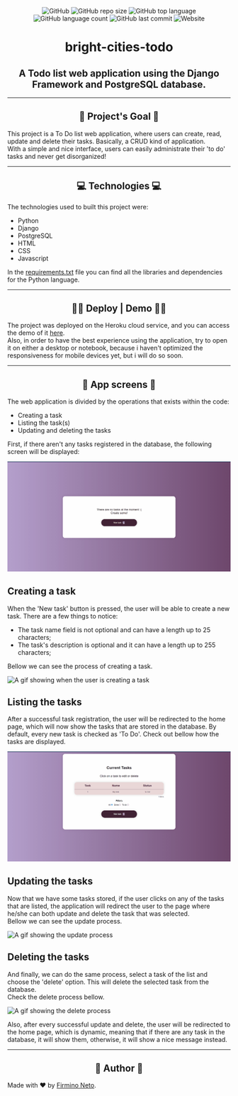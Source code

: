 <!---->
<div align='center'></div>
<!---->
<div align='center'>

![GitHub](https://img.shields.io/github/license/firminoneto11/bright-cities-todo?style=for-the-badge)
![GitHub repo size](https://img.shields.io/github/repo-size/firminoneto11/bright-cities-todo?style=for-the-badge)
![GitHub top language](https://img.shields.io/github/languages/top/firminoneto11/bright-cities-todo?style=for-the-badge)
![GitHub language count](https://img.shields.io/github/languages/count/firminoneto11/bright-cities-todo?style=for-the-badge)
![GitHub last commit](https://img.shields.io/github/last-commit/firminoneto11/bright-cities-todo?style=for-the-badge)
![Website](https://img.shields.io/website?down_message=Offline&style=for-the-badge&up_message=Online&url=https%3A%2F%2Fbright-cities-todo.herokuapp.com%2F)

</div>
<div align='center'><h1>bright-cities-todo</h1></div>
<div align='center'><h2>A Todo list web application using the Django Framework and PostgreSQL database.</h2></div>
<hr>

<!--Project's Goal-->
<div align='center'><h2>🤔 Project's Goal 🤔</h2></div>
<p>This project is a To Do list web application, where users can create, read, update and delete their tasks. Basically, a CRUD kind of application.<br>
With a simple and nice interface, users can easily administrate their 'to do' tasks and never get disorganized!
</p>
<hr>

<!--Technologies-->
<div align='center'><h2>💻 Technologies 💻</h2></div>
<p>The technologies used to built this project were:</p>

- Python
- Django
- PostgreSQL
- HTML
- CSS
- Javascript

<p>In the <a href="./requirements.txt" target="_blank">requirements.txt</a> file you can find all the libraries and dependencies for the Python language.</p>
<hr>

<!--Deploy and Demo-->
<div align='center'><h2>🚧🚦 Deploy | Demo 🚦🚧</h2></div>
<p>The project was deployed on the Heroku cloud service, and you can access the demo of it <a href="https://bright-cities-todo.herokuapp.com/" target="_blank">here</a>.<br>
Also, in order to have the best experience using the application, try to open it on either a desktop or notebook, because i haven't optimized the responsiveness for mobile devices yet, but i will do so soon.
</p>
<hr>

<!--Screens-->
<div align='center'><h2>👻 App screens 👻</h2></div>
<p>The web application is divided by the operations that exists within the code:</p>

- Creating a task
- Listing the task(s)
- Updating and deleting the tasks

<p>First, if there aren't any tasks registered in the database, the following screen will be displayed:</p>

<img src="./readme_content/gif_1.gif" alt="A gif showing when there aren't any tasks">

<h2>Creating a task</h2>
<p>When the 'New task' button is pressed, the user will be able to create a new task. There are a few things to notice:</p>

- The task name field is not optional and can have a length up to 25 characters;
- The task's description is optional and it can have a length up to 255 characters;

<p>Bellow we can see the process of creating a task.</p>

<img src="./readme_content/gif_2.gif" alt="A gif showing when the user is creating a task">

<h2>Listing the tasks</h2>
<p>After a successful task registration, the user will be redirected to the home page, which will now show the tasks that are stored in the database. By default, every new task is checked as 'To Do'. Check out bellow how the tasks are displayed.</p>

<img src="./readme_content/gif_3.gif" alt="A gif showing the tasks being listed.">

<h2>Updating the tasks</h2>
<p>Now that we have some tasks stored, if the user clicks on any of the tasks that are listed, the application will redirect the user to the page where he/she can both update and delete the task that was selected.<br>
Bellow we can see the update process.
</p>

<img src="./readme_content/gif_4.gif" alt="A gif showing the update process">

<h2>Deleting the tasks</h2>
<p>And finally, we can do the same process, select a task of the list and choose the 'delete' option. This will delete the selected task from the database.<br>
Check the delete process bellow.
</p>

<img src="./readme_content/gif_5.gif" alt="A gif showing the delete process">

<p>Also, after every successful update and delete, the user will be redirected to the home page, which is dynamic, meaning that if there are any task in the database, it will show them, otherwise, it will show a nice message instead.</p>
<hr>

<!--Author-->
<div align='center'><h2>👾 Author 👾</h2></div>
<p>Made with ❤ by <a href="https://github.com/firminoneto11" target="_blank">Firmino Neto</a>.</p>